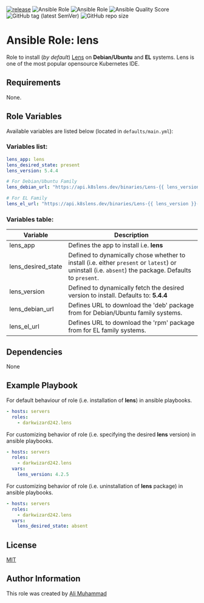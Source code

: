 [![release](https://github.com/darkwizard242/ansible-role-lens/workflows/release/badge.svg)](https://github.com/darkwizard242/ansible-role-lens/actions?query=workflow%3Arelease) ![Ansible Role](https://img.shields.io/ansible/role/56851?color=dark%20green%20) ![Ansible Role](https://img.shields.io/ansible/role/d/56851?label=role%20downloads) ![Ansible Quality Score](https://img.shields.io/ansible/quality/56851?label=ansible%20quality%20score) ![GitHub tag (latest SemVer)](https://img.shields.io/github/tag/darkwizard242/ansible-role-lens?label=release) ![GitHub repo size](https://img.shields.io/github/repo-size/darkwizard242/ansible-role-lens?color=orange&style=flat-square)

# Ansible Role: lens

Role to install (_by default_) [Lens](https://k8slens.dev/) on **Debian/Ubuntu** and **EL** systems. Lens is one of the most popular opensource Kubernetes IDE.

## Requirements

None.

## Role Variables

Available variables are listed below (located in `defaults/main.yml`):

### Variables list:

```yaml
lens_app: lens
lens_desired_state: present
lens_version: 5.4.4

# For Debian/Ubuntu Family
lens_debian_url: "https://api.k8slens.dev/binaries/Lens-{{ lens_version }}-latest.20220325.1.amd64.deb"

# For EL Family
lens_el_url: "https://api.k8slens.dev/binaries/Lens-{{ lens_version }}-latest.20220325.1.x86_64.rpm"
```

### Variables table:

Variable           | Description
------------------ | ----------------------------------------------------------------------------------------------------------------------------------------------------
lens_app           | Defines the app to install i.e. **lens**
lens_desired_state | Defined to dynamically chose whether to install (i.e. either `present` or `latest`) or uninstall (i.e. `absent`) the package. Defaults to `present`.
lens_version       | Defined to dynamically fetch the desired version to install. Defaults to: **5.4.4**
lens_debian_url    | Defines URL to download the 'deb' package from for Debian/Ubuntu family systems.
lens_el_url        | Defines URL to download the 'rpm' package from for EL family systems.

## Dependencies

None

## Example Playbook

For default behaviour of role (i.e. installation of **lens**) in ansible playbooks.

```yaml
- hosts: servers
  roles:
    - darkwizard242.lens
```

For customizing behavior of role (i.e. specifying the desired **lens** version) in ansible playbooks.

```yaml
- hosts: servers
  roles:
    - darkwizard242.lens
  vars:
    lens_version: 4.2.5
```

For customizing behavior of role (i.e. uninstallation of **lens** package) in ansible playbooks.

```yaml
- hosts: servers
  roles:
    - darkwizard242.lens
  vars:
    lens_desired_state: absent
```

## License

[MIT](https://github.com/darkwizard242/ansible-role-lens/blob/master/LICENSE)

## Author Information

This role was created by [Ali Muhammad](https://www.alimuhammad.dev)

